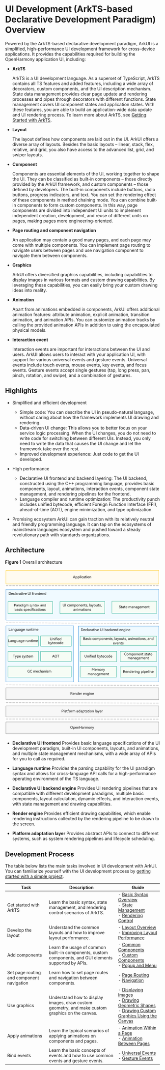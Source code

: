 # UI Development (ArkTS-based Declarative Development Paradigm) Overview


Powered by the ArkTS-based declarative development paradigm, ArkUI is a simplified, high-performance UI development framework for cross-device applications. It provides the capabilities required for building the OpenHarmony application UI, including:


- **ArkTS**

  ArkTS is a UI development language. As a superset of TypeScript, ArkTS contains all TS features and added features, including a wide array of decorators, custom components, and the UI description mechanism. State data management provides clear page update and rendering processes and pipes through decorators with different functions. State management covers UI component states and application states. With these features, you are able to build an application-wide data update and UI rendering process. To learn more about ArkTS, see [Getting Started with ArkTS](../quick-start/arkts-get-started.md).

- **Layout**

  The layout defines how components are laid out in the UI. ArkUI offers a diverse array of layouts. Besides the basic layouts – linear, stack, flex, relative, and grid, you also have access to the advanced list, grid, and swiper layouts.

- **Component**

  Components are essential elements of the UI, working together to shape the UI. They can be classified as built-in components – those directly provided by the ArkUI framework, and custom components – those defined by developers. The built-in components include buttons, radio buttons, progress indicators, and text. You can set the rendering effect of these components in method chaining mode. You can combine built-in components to form custom components. In this way, page components are divided into independent UI units to implement independent creation, development, and reuse of different units on pages, making pages more engineering-oriented.

- **Page routing and component navigation**

  An application may contain a good many pages, and each page may come with multiple components. You can implement page routing to navigate users between pages and use navigation component to navigate them between components.

- **Graphics**

  ArkUI offers diversified graphics capabilities, including capabilities to display images in various formats and custom drawing capabilities. By leveraging these capabilities, you can easily bring your custom drawing ideas into reality.

- **Animation**

  Apart from animations embedded in components, ArkUI offers additional animation features: attribute animation, explicit animation, transition animation, and animation APIs. You can customize animation tracks by calling the provided animation APIs in addition to using the encapsulated physical models.

- **Interaction event**

  Interaction events are important for interactions between the UI and users. ArkUI allows users to interact with your application UI, with support for various universal events and gesture events. Universal events include touch events, mouse events, key events, and focus events. Gesture events accept single gestures (tap, long press, pan, pinch, rotation, and swipe), and a combination of gestures.


## Highlights

- Simplified and efficient development
  - Simple code: You can describe the UI in pseudo-natural language, without caring about how the framework implements UI drawing and rendering.
  - Data-driven UI change: This allows you to better focus on your service logic processing. When the UI changes, you do not need to write code for switching between different UIs. Instead, you only need to write the data that causes the UI change and let the framework take over the rest.
  - Improved development experience: Just code to get the UI developed.

- High performance
  - Declarative UI frontend and backend layering: The UI backend, constructed using the C++ programming language, provides basic components, layout, animations, interaction events, component state management, and rendering pipelines for the frontend.
  - Language compiler and runtime optimization: The productivity punch includes unified bytecode, efficient Foreign Function Interface (FFI), ahead-of-time (AOT), engine minimization, and type optimization.

- Promising ecosystem
  ArkUI can gain traction with its relatively neutral and friendly programming language. It can tap on the ecosystems of mainstream languages ecosystem and pushed toward a steady revolutionary path with standards organizations.


## Architecture

  **Figure 1** Overall architecture 

![arkui-arkts-framework](figures/arkui-arkts-framework.png)




- **Declarative UI frontend**
  Provides basic language specifications of the UI development paradigm, built-in UI components, layouts, and animations, and multiple state management mechanisms, with a wide array of APIs for you to call as required.

- **Language runtime**
  Provides the parsing capability for the UI paradigm syntax and allows for cross-language API calls for a high-performance operating environment of the TS language.

- **Declarative UI backend engine**
  Provides UI rendering pipelines that are compatible with different development paradigms, multiple basic components, layout calculation, dynamic effects, and interaction events, with state management and drawing capabilities.

- **Render engine**
  Provides efficient drawing capabilities, which enable rendering instructions collected by the rendering pipeline to be drawn to the screen.

- **Platform adaptation layer**
  Provides abstract APIs to connect to different systems, such as system rendering pipelines and lifecycle scheduling.


## Development Process

The table below lists the main tasks involved in UI development with ArkUI. You can familiarize yourself with the UI development process by [getting started with a simple project](../quick-start/start-with-ets-stage.md).


| Task         | Description                                 | Guide                                    |
| ----------- | ----------------------------------- | ---------------------------------------- |
| Get started with ArkTS    | Learn the basic syntax, state management, and rendering control scenarios of ArkTS.        | - [Basic Syntax Overview](../quick-start/arkts-basic-syntax-overview.md)<br>- [State Management](../quick-start/arkts-state-management-overview.md)<br>- [Rendering Control](../quick-start/arkts-rendering-control-overview.md) |
| Develop the layout       | Understand the common layouts and how to improve layout performance.            | - [Layout Overview](arkts-layout-development-overview.md)<br>- [Improving Layout Performance](arkts-layout-development-performance-boost.md)|
| Add components       | Learn the usage of common built-in components, custom components, and GUI elements supported by APIs.| - [Common Components](arkts-common-components-button.md)<br>- [Custom Components](../quick-start/arkts-create-custom-components.md)<br>- [Popup and Menu](arkts-popup-and-menu-components-popup.md)|
| Set page routing and component navigation| Learn how to set page routes and navigation between components.               | - [Page Routing](arkts-routing.md)<br>- [Navigation](arkts-navigation-navigation.md)|
| Use graphics       | Understand how to display images, draw custom geometry, and make custom graphics on the canvas.  | - [Displaying Images](arkts-graphics-display.md)<br>- [Drawing Geometric Shapes](arkts-geometric-shape-drawing.md)<br>- [Drawing Custom Graphics Using the Canvas](arkts-drawing-customization-on-canvas.md) |
| Apply animations       | Learn the typical scenarios of applying animations on components and pages.                 | - [Animation Within a Page](arkts-layout-update-animation.md)<br>- [Animation Between Pages](arkts-zoom-animation.md)|
| Bind events       | Learn the basic concepts of events and how to use common events and gesture events.          | - [Universal Events](arkts-common-events-touch-screen-event.md)<br>- [Gesture Events](arkts-gesture-events-binding.md)|

##  

 

 
